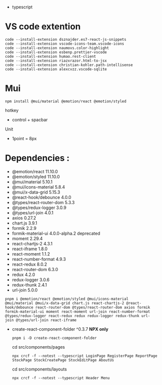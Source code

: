 - typescript

# VS code extention

```
code --install-extension dsznajder.es7-react-js-snippets
code --install-extension vscode-icons-team.vscode-icons
code --install-extension naumovs.color-highlight
code --install-extension esbenp.prettier-vscode
code --install-extension humao.rest-client
code --install-extension riazxrazor.html-to-jsx
code --install-extension christian-kohler.path-intellisense
code --install-extension alexcvzz.vscode-sqlite
```

# Mui

```
npm install @mui/material @emotion/react @emotion/styled
```

hotkey

- control + spacbar

Unit

- 1point = 8px

# Dependencies :

- @emotion/react 11.10.0
- @emotion/styled 11.10.0
- @mui/material 5.10.1
- @mui/icons-material 5.8.4
- @mui/x-data-grid 5.15.3
- @react-hook/debounce 4.0.0
- @types/react-router-dom 5.3.3
- @types/redux-logger 3.0.9
- @types/url-join 4.0.1
- axios 0.27.2
- chart.js 3.9.1
- formik 2.2.9
- formik-material-ui 4.0.0-alpha.2 deprecated
- moment 2.29.4
- react-chartjs-2 4.3.1
- react-iframe 1.8.0
- react-moment 1.1.2
- react-number-format 4.9.3
- react-redux 8.0.2
- react-router-dom 6.3.0
- redux 4.2.0
- redux-logger 3.0.6
- redux-thunk 2.4.1
- url-join 5.0.0

```
pnpm i @emotion/react @emotion/styled @mui/icons-material @mui/material @mui/x-data-grid chart.js react-chartjs-2 @react-hook/debounce react-router-dom @types/react-router-dom axios formik formik-material-ui moment react-moment url-join react-number-format @types/redux-logger react-redux redux redux-logger redux-thunk url-join @types/url-join react-iframe
```

- create-react-component-folder ^0.3.7 **NPX only**

  ```
  pnpm i -D create-react-component-folder
  ```

  cd src/components/pages

  ```
  npx crcf -f --notest --typescript LoginPage RegisterPage ReportPage StockPage StockCreatePage StockEditPage AboutUs
  ```

  cd src/components/layouts

  ```
  npx crcf -f --notest --typescript Header Menu
  ```
